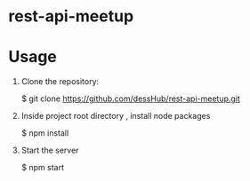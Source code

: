 # rest-api-meetup

# Usage

1. Clone the repository:

    $ git clone https://github.com/dessHub/rest-api-meetup.git
    
2. Inside project root directory , install node packages

    $ npm install
    
3. Start the server

    $ npm start
    
    
    
